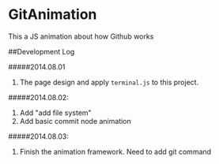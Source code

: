 GitAnimation
============

This a JS animation about how Github works

##Development Log

#####2014.08.01 
1. The page design and apply `terminal.js` to this project.

#####2014.08.02: 
1. Add "add file system"
2. Add basic commit node animation

#####2014.08.03:
1. Finish the animation framework. Need to add git command